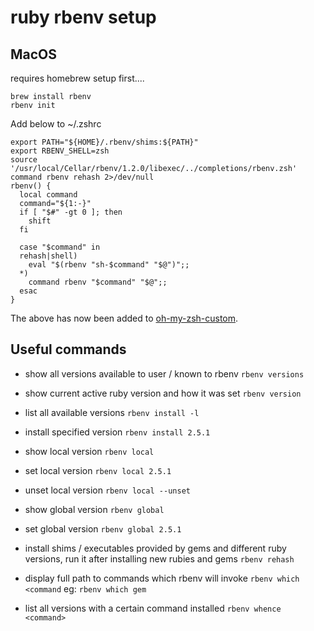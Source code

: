 # ruby rbenv setup

## MacOS

requires homebrew setup first....

```
brew install rbenv 
rbenv init
```

Add below to ~/.zshrc
```
export PATH="${HOME}/.rbenv/shims:${PATH}"
export RBENV_SHELL=zsh
source '/usr/local/Cellar/rbenv/1.2.0/libexec/../completions/rbenv.zsh'
command rbenv rehash 2>/dev/null
rbenv() {
  local command
  command="${1:-}"
  if [ "$#" -gt 0 ]; then
    shift
  fi

  case "$command" in
  rehash|shell)
    eval "$(rbenv "sh-$command" "$@")";;
  *)
    command rbenv "$command" "$@";;
  esac
}
```

The above has now been added to [oh-my-zsh-custom](https://github.com/drofloh/oh-my-zsh-custom).

## Useful commands

- show all versions available to user / known to rbenv
`rbenv versions`

- show current active ruby version and how it was set
`rbenv version`

- list all available versions
`rbenv install -l`

- install specified version
`rbenv install 2.5.1`

- show local version
`rbenv local`

- set local version
`rbenv local 2.5.1`

- unset local version 
`rbenv local --unset`

- show global version
`rbenv global`

- set global version
`rbenv global 2.5.1`

- install shims / executables provided by gems and different ruby versions, run it after installing new rubies and gems
`rbenv rehash`

- display full path to commands which rbenv will invoke
`rbenv which <command`
eg:
`rbenv which gem`

- list all versions with a certain command installed
`rbenv whence <command>`
